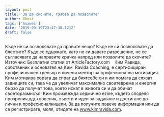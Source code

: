 ```yaml
---
layout: post
title: 'За да скочите, трябва да позволите'
author: Ghost
tags: ['huawei']
date: '2019-09-19T23:47:38.121Z'
draft: false
---
```


Къде не си позволявате да правите нещо? Къде не си позволявате да блестите? Къде се сдържате, като не си давате разрешение, не се съгласявате да направите крачка напред или позволите да скочите?Източник: Безплатни статии от ArticleFactory.com    Ким Равида, собственик и основател на Ким  Ravida Coaching, е сертифициран професионален треньор и личени ментор за професионална мотивация. Ким мотивира хората да спрат да биятсебе си и им помага да слязат задниците си, така че да увеличат максимално своитевреме и енергия бързо да получат това, което искат в живота си и да обичат своеторазмисъл! Ким произвежда седмично ezine, където споделя прозрения,вдъхновения, съвети и идеи за задаване и достигане до лични и професионалницели. За да получите повече информация или да се регистрирате, моля, отидете на www.kimravida.com.
